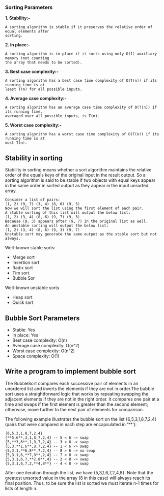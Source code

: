### Sorting Parameters
**1. Stability:-**
```
A sorting algorithm is stable if it preserves the relative order of equal elements after
sorting.
```
**2. In place:-**
```
A sorting algorithm is in-place if it sorts using only O(1) auxiliary memory (not counting
the array that needs to be sorted).
```
**3. Best case complexity:-**
```
A sorting algorithm has a best case time complexity of O(T(n)) if its running time is at
least T(n) for all possible inputs.
```
**4. Average case complexity:-**
```
A sorting algorithm has an average case time complexity of O(T(n)) if its running time,
averaged over all possible inputs, is T(n).
```
**5. Worst case complexity:-**
```
A sorting algorithm has a worst case time complexity of O(T(n)) if its running time is at
most T(n).
```

## Stability in sorting
Stability in sorting means whether a sort algorithm maintains the relative order of the equals keys of the original
input in the result output.
So a sorting algorithm is said to be stable if two objects with equal keys appear in the same order in sorted output
as they appear in the input unsorted array.

```
Consider a list of pairs:
(1, 2) (9, 7) (3, 4) (8, 6) (9, 3)
Now we will sort the list using the first element of each pair.
A stable sorting of this list will output the below list:
(1, 2) (3, 4) (8, 6) (9, 7) (9, 3)
Because (9, 3) appears after (9, 7) in the original list as well.
An unstable sorting will output the below list:
(1, 2) (3, 4) (8, 6) (9, 3) (9, 7)
Unstable sort may generate the same output as the stable sort but not always.
```
Well-known stable sorts:
- Merge sort
- Insertion sort
- Radix sort
- Tim sort
- Bubble Sor

Well-known unstable sorts
- Heap sort
- Quick sort

## Bubble Sort Parameters
- Stable: Yes
- In place: Yes
- Best case complexity: O(n)
- Average case complexity: O(n^2)
- Worst case complexity: O(n^2)
- Space complexity: O(1)

## Write a program to implement bubble sort
The BubbleSort compares each successive pair of elements in an unordered list and inverts the elements if they
are not in order.The bubble sort uses a straightforward logic that works by repeating swapping the adjacent elements if they are not in the right order. It compares one pair at a time and swaps if the first element is greater than the second element; otherwise, move further to the next pair of elements for comparison.

The following example illustrates the bubble sort on the list {6,5,3,1,8,7,2,4} 
(pairs that were compared in each step are encapsulated in '**'):

```
{6,5,3,1,8,7,2,4}
{**5,6**,3,1,8,7,2,4} -- 5 < 6 -> swap
{5,**3,6**,1,8,7,2,4} -- 3 < 6 -> swap
{5,3,**1,6**,8,7,2,4} -- 1 < 6 -> swap
{5,3,1,**6,8**,7,2,4} -- 8 > 6 -> no swap
{5,3,1,6,**7,8**,2,4} -- 7 < 8 -> swap
{5,3,1,6,7,**2,8**,4} -- 2 < 8 -> swap
{5,3,1,6,7,2,**4,8**} -- 4 < 8 -> swap
```
After one iteration through the list, we have {5,3,1,6,7,2,4,8}. Note that the greatest unsorted value in the array
(8 in this case) will always reach its final position. Thus, to be sure the list is sorted we must iterate n-1 times for lists
of length n.
